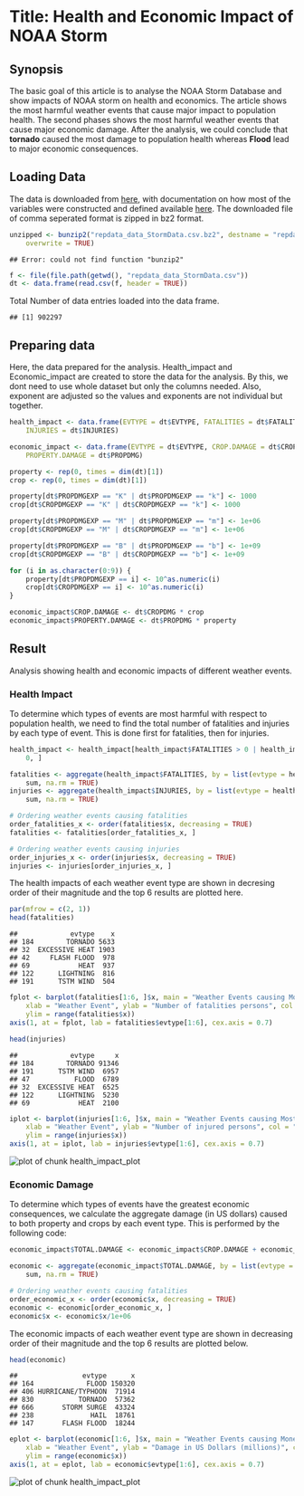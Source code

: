 Title: Health and Economic Impact of NOAA Storm  
========================================================

## Synopsis
  The basic goal of this article is to analyse the NOAA Storm Database and show impacts of NOAA storm on health and economics. The article shows the most harmful weather events that cause major impact to population health. The second phases shows the most harmful weather events that cause major economic damage.
  After the analysis, we could conclude that **tornado** caused the most damage to population health whereas **Flood** lead to major economic consequences.


## Loading Data
  The data is downloaded from [here]("https://d396qusza40orc.cloudfront.net/repdata%2Fdata%2FStormData.csv.bz2"), with documentation on how most of the variables were constructed and defined available [here]("https://d396qusza40orc.cloudfront.net/repdata%2Fpeer2_doc%2Fpd01016005curr.pdf"). The downloaded file of comma seperated format is zipped in bz2 format.
  

```r
unzipped <- bunzip2("repdata_data_StormData.csv.bz2", destname = "repdata_data_StormData.csv", 
    overwrite = TRUE)
```

```
## Error: could not find function "bunzip2"
```

```r
f <- file(file.path(getwd(), "repdata_data_StormData.csv"))
dt <- data.frame(read.csv(f, header = TRUE))
```


Total Number of data entries loaded into the data frame.

```
## [1] 902297
```



## Preparing data
  Here, the data prepared for the analysis. Health_impact and Economic_impact are created to store the data for the analysis. By this, we dont need to use whole dataset but only the columns needed. Also, exponent are adjusted so the values and exponents are not individual but together.
  

```r
health_impact <- data.frame(EVTYPE = dt$EVTYPE, FATALITIES = dt$FATALITIES, 
    INJURIES = dt$INJURIES)

economic_impact <- data.frame(EVTYPE = dt$EVTYPE, CROP.DAMAGE = dt$CROPDMG, 
    PROPERTY.DAMAGE = dt$PROPDMG)

property <- rep(0, times = dim(dt)[1])
crop <- rep(0, times = dim(dt)[1])

property[dt$PROPDMGEXP == "K" | dt$PROPDMGEXP == "k"] <- 1000
crop[dt$CROPDMGEXP == "K" | dt$CROPDMGEXP == "k"] <- 1000

property[dt$PROPDMGEXP == "M" | dt$PROPDMGEXP == "m"] <- 1e+06
crop[dt$CROPDMGEXP == "M" | dt$CROPDMGEXP == "m"] <- 1e+06

property[dt$PROPDMGEXP == "B" | dt$PROPDMGEXP == "b"] <- 1e+09
crop[dt$CROPDMGEXP == "B" | dt$CROPDMGEXP == "b"] <- 1e+09

for (i in as.character(0:9)) {
    property[dt$PROPDMGEXP == i] <- 10^as.numeric(i)
    crop[dt$CROPDMGEXP == i] <- 10^as.numeric(i)
}

economic_impact$CROP.DAMAGE <- dt$CROPDMG * crop
economic_impact$PROPERTY.DAMAGE <- dt$PROPDMG * property

```


## Result
  Analysis showing health and economic impacts of different weather events.
### Health Impact
  To determine which types of events are most harmful with respect to population health, we need to find the total number of fatalities and injuries by each type of event. This is done first for fatalities, then for injuries. 
  

```r
health_impact <- health_impact[health_impact$FATALITIES > 0 | health_impact$INJURIES > 
    0, ]

fatalities <- aggregate(health_impact$FATALITIES, by = list(evtype = health_impact$EVTYPE), 
    sum, na.rm = TRUE)
injuries <- aggregate(health_impact$INJURIES, by = list(evtype = health_impact$EVTYPE), 
    sum, na.rm = TRUE)

# Ordering weather events causing fatalities
order_fatalities_x <- order(fatalities$x, decreasing = TRUE)
fatalities <- fatalities[order_fatalities_x, ]

# Ordering weather events causing injuries
order_injuries_x <- order(injuries$x, decreasing = TRUE)
injuries <- injuries[order_injuries_x, ]
```


The health impacts of each weather event type are shown in decresing order of their magnitude and the top 6 results are plotted here.


```r
par(mfrow = c(2, 1))
head(fatalities)
```

```
##             evtype    x
## 184        TORNADO 5633
## 32  EXCESSIVE HEAT 1903
## 42     FLASH FLOOD  978
## 69            HEAT  937
## 122      LIGHTNING  816
## 191      TSTM WIND  504
```

```r
fplot <- barplot(fatalities[1:6, ]$x, main = "Weather Events causing Most Fatalities", 
    xlab = "Weather Event", ylab = "Number of fatalities persons", col = "blue", 
    ylim = range(fatalities$x))
axis(1, at = fplot, lab = fatalities$evtype[1:6], cex.axis = 0.7)

head(injuries)
```

```
##             evtype     x
## 184        TORNADO 91346
## 191      TSTM WIND  6957
## 47           FLOOD  6789
## 32  EXCESSIVE HEAT  6525
## 122      LIGHTNING  5230
## 69            HEAT  2100
```

```r
iplot <- barplot(injuries[1:6, ]$x, main = "Weather Events causing Most Injuries", 
    xlab = "Weather Event", ylab = "Number of injured persons", col = "red", 
    ylim = range(injuries$x))
axis(1, at = iplot, lab = injuries$evtype[1:6], cex.axis = 0.7)
```

![plot of chunk health_impact_plot ](figure/health_impact_plot_.png) 



### Economic Damage

  To determine which types of events have the greatest economic consequences, we calculate the aggregate damage (in US dollars) caused to both property and crops by each event type. This is performed by the following code:


```r
economic_impact$TOTAL.DAMAGE <- economic_impact$CROP.DAMAGE + economic_impact$PROPERTY.DAMAGE

economic <- aggregate(economic_impact$TOTAL.DAMAGE, by = list(evtype = economic_impact$EVTYPE), 
    sum, na.rm = TRUE)

# Ordering weather events causing fatalities
order_economic_x <- order(economic$x, decreasing = TRUE)
economic <- economic[order_economic_x, ]
economic$x <- economic$x/1e+06
```


The economic impacts of each weather event type are shown in decreasing order of their magnitude and the top 6 results are plotted below.


```r
head(economic)
```

```
##                evtype      x
## 164             FLOOD 150320
## 406 HURRICANE/TYPHOON  71914
## 830           TORNADO  57362
## 666       STORM SURGE  43324
## 238              HAIL  18761
## 147       FLASH FLOOD  18244
```

```r
eplot <- barplot(economic[1:6, ]$x, main = "Weather Events causing Monetary Damage", 
    xlab = "Weather Event", ylab = "Damage in US Dollars (millions)", col = "blue", 
    ylim = range(economic$x))
axis(1, at = eplot, lab = economic$evtype[1:6], cex.axis = 0.7)
```

![plot of chunk health_impact_plot](figure/health_impact_plot.png) 

